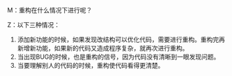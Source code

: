 M：重构在什么情况下进行呢？

Z：以下三种情况：

1. 添加新功能的时候，如果发现改结构可以优化代码，需要进行重构。重构完再新增新功能，如果新的代码又造成程序复杂，就再次进行重构。
2. 当出现BUG的时候，也是重构的信号，因为代码没有清晰到一眼发现问题。  
3. 当要理解别人的代码的时候，重构使代码看得更清楚。















